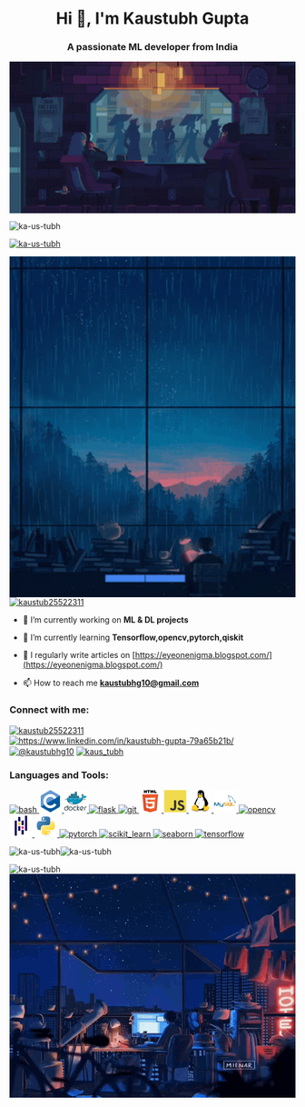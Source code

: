 
<h1 align="center">Hi 👋, I'm Kaustubh Gupta</h1>
<h3 align="center">A passionate ML developer from India</h3>
<!-- <img align="center" width="1000" alt="GIF" src="late-night-gaming.gif" /> -->
<img align="center" width="1000" alt="GIF" src="lofi1.gif" />



<p align="left"> <img src="https://komarev.com/ghpvc/?username=ka-us-tubh&label=Profile%20views&color=0e75b6&style=flat" alt="ka-us-tubh" /> </p>

<p align="left"> <a href="https://github.com/ryo-ma/github-profile-trophy"><img src="https://github-profile-trophy.vercel.app/?username=ka-us-tubh" alt="ka-us-tubh" /></a> </p>
<img align="right" alt="gif" width="550" height="600" src="sad4ever.gif">

<p align="left"> <a href="https://twitter.com/kaustub25522311" target="blank"><img src="https://img.shields.io/twitter/follow/kaustub25522311?logo=twitter&style=for-the-badge" alt="kaustub25522311" /></a> </p>



- 🔭 I’m currently working on **ML & DL projects**

- 🌱 I’m currently learning **Tensorflow,opencv,pytorch,qiskit**

- 📝 I regularly write articles on [https://eyeonenigma.blogspot.com/](https://eyeonenigma.blogspot.com/)

- 📫 How to reach me **kaustubhg10@gmail.com**

<!-- <img align="center" alt="gif"  src="lofi1.gif"> -->
<!-- BLOG-POST-LIST:START -->
<!-- BLOG-POST-LIST:END -->

<h3 align="left">Connect with me:</h3>
<p align="left">
<a href="https://twitter.com/kaustub25522311" target="blank"><img align="center" src="https://raw.githubusercontent.com/rahuldkjain/github-profile-readme-generator/master/src/images/icons/Social/twitter.svg" alt="kaustub25522311" height="30" width="40" /></a>
<a href="https://linkedin.com/in/https://www.linkedin.com/in/kaustubh-gupta-79a65b21b/" target="blank"><img align="center" src="https://raw.githubusercontent.com/rahuldkjain/github-profile-readme-generator/master/src/images/icons/Social/linked-in-alt.svg" alt="https://www.linkedin.com/in/kaustubh-gupta-79a65b21b/" height="30" width="40" /></a>
<a href="https://medium.com/@kaustubhg10" target="blank"><img align="center" src="https://raw.githubusercontent.com/rahuldkjain/github-profile-readme-generator/master/src/images/icons/Social/medium.svg" alt="@kaustubhg10" height="30" width="40" /></a>
<a href="https://www.leetcode.com/kaus_tubh" target="blank"><img align="center" src="https://raw.githubusercontent.com/rahuldkjain/github-profile-readme-generator/master/src/images/icons/Social/leet-code.svg" alt="kaus_tubh" height="30" width="40" /></a>
</p>


<h3 align="left">Languages and Tools:</h3>
<p align="left"> <a href="https://www.gnu.org/software/bash/" target="_blank" rel="noreferrer"> <img src="https://www.vectorlogo.zone/logos/gnu_bash/gnu_bash-icon.svg" alt="bash" width="40" height="40"/> </a> <a href="https://www.cprogramming.com/" target="_blank" rel="noreferrer"> <img src="https://raw.githubusercontent.com/devicons/devicon/master/icons/c/c-original.svg" alt="c" width="40" height="40"/> </a> <a href="https://www.docker.com/" target="_blank" rel="noreferrer"> <img src="https://raw.githubusercontent.com/devicons/devicon/master/icons/docker/docker-original-wordmark.svg" alt="docker" width="40" height="40"/> </a> <a href="https://flask.palletsprojects.com/" target="_blank" rel="noreferrer"> <img src="https://www.vectorlogo.zone/logos/pocoo_flask/pocoo_flask-icon.svg" alt="flask" width="40" height="40"/> </a> <a href="https://git-scm.com/" target="_blank" rel="noreferrer"> <img src="https://www.vectorlogo.zone/logos/git-scm/git-scm-icon.svg" alt="git" width="40" height="40"/> </a> <a href="https://www.w3.org/html/" target="_blank" rel="noreferrer"> <img src="https://raw.githubusercontent.com/devicons/devicon/master/icons/html5/html5-original-wordmark.svg" alt="html5" width="40" height="40"/> </a> <a href="https://developer.mozilla.org/en-US/docs/Web/JavaScript" target="_blank" rel="noreferrer"> <img src="https://raw.githubusercontent.com/devicons/devicon/master/icons/javascript/javascript-original.svg" alt="javascript" width="40" height="40"/> </a> <a href="https://www.linux.org/" target="_blank" rel="noreferrer"> <img src="https://raw.githubusercontent.com/devicons/devicon/master/icons/linux/linux-original.svg" alt="linux" width="40" height="40"/> </a> <a href="https://www.mysql.com/" target="_blank" rel="noreferrer"> <img src="https://raw.githubusercontent.com/devicons/devicon/master/icons/mysql/mysql-original-wordmark.svg" alt="mysql" width="40" height="40"/> </a> <a href="https://opencv.org/" target="_blank" rel="noreferrer"> <img src="https://www.vectorlogo.zone/logos/opencv/opencv-icon.svg" alt="opencv" width="40" height="40"/> </a> <a href="https://pandas.pydata.org/" target="_blank" rel="noreferrer"> <img src="https://raw.githubusercontent.com/devicons/devicon/2ae2a900d2f041da66e950e4d48052658d850630/icons/pandas/pandas-original.svg" alt="pandas" width="40" height="40"/> </a> <a href="https://www.python.org" target="_blank" rel="noreferrer"> <img src="https://raw.githubusercontent.com/devicons/devicon/master/icons/python/python-original.svg" alt="python" width="40" height="40"/> </a> <a href="https://pytorch.org/" target="_blank" rel="noreferrer"> <img src="https://www.vectorlogo.zone/logos/pytorch/pytorch-icon.svg" alt="pytorch" width="40" height="40"/> </a> <a href="https://scikit-learn.org/" target="_blank" rel="noreferrer"> <img src="https://upload.wikimedia.org/wikipedia/commons/0/05/Scikit_learn_logo_small.svg" alt="scikit_learn" width="40" height="40"/> </a> <a href="https://seaborn.pydata.org/" target="_blank" rel="noreferrer"> <img src="https://seaborn.pydata.org/_images/logo-mark-lightbg.svg" alt="seaborn" width="40" height="40"/> </a> <a href="https://www.tensorflow.org" target="_blank" rel="noreferrer"> <img src="https://www.vectorlogo.zone/logos/tensorflow/tensorflow-icon.svg" alt="tensorflow" width="40" height="40"/> </a> </p>


<p><img align="left" src="https://github-readme-stats.vercel.app/api/top-langs?username=ka-us-tubh&show_icons=true&locale=en&layout=compact" alt="ka-us-tubh" /></p>

<p>&nbsp;<img align="left" src="https://github-readme-stats.vercel.app/api?username=ka-us-tubh&show_icons=true&locale=en" alt="ka-us-tubh" /></p>

<p><img align="left" src="https://github-readme-streak-stats.herokuapp.com/?user=ka-us-tubh&" alt="ka-us-tubh" /></p>

<img align="center" width="1000" alt="GIF" src="chilled-lamb-mienar.gif" />

